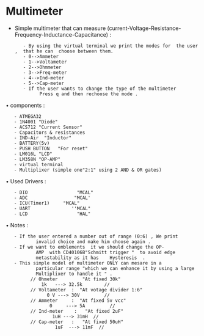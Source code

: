 # Multimeter

- Simple multimeter that can measure (current-Voltage-Resistance-Frequency-Inductance-Capacitance) :

   
                  
         - By using the virtual terminal we print the modes for  the user ,  that he can  choose between them.
         - 0-->Ammeter
         - 1-->Voltameter
         - 2-->Ohmmeter
         - 3-->Freq-meter
         - 4-->Ind-meter
         - 5-->Cap-meter
         - If the user wants to change the type of the multimeter  
               Press q and then rechoose the mode .
               
• components :

       - ATMEGA32
       - 1N4001 "Diode"
       - ACS712 "Current Sensor"
       - Capacitors & resistances
       - IND-Air  "Inductor"
       - BATTERY(5v)
       - PUSH BUTTON   "For reset"
       - LM016L "LCD"
       - LM358N "OP-AMP"
       - virtual terminal
       - Multiplixer (simple one"2:1" using 2 AND & OR gates)

• Used Drivers :

       - DIO                  "MCAL"
       - ADC                 "MCAL'
       - ICU(Timer1)     "MCAL"
       - UART               ''MCAL"
       - LCD                  "HAL" 
       
• Notes :

       - If the user entered a number out of range (0:6) , We print 
               invalid choice and make him choose again .
       - If we want to emblements  it we should change the OP- 
               AMP  with CD40106B"Schmitt trigger "  to avoid edge   
               metastability as it has    Hysteresis  .
       - This simple model of multimeter ONLY can mesare in a 
               particular range "which we can enhance it by using a large  
               Multiplixer to handle it " .
             // Ohmeter         "At fixed 30k"
                 1k   ---> 32.5k        //
             // Voltameter  :  "At votage divider 1:6"
                   0 V ---> 30V         //                 
             // Ammeter     :  "At fixed 5v vcc"
                    0     ---> 5A         //
             // Ind-meter    :   "At fixed 2uF"
                     1uH ---> 31mH  //
             // Cap-meter   :   "At fixed 50uH"
                      1uF  ---> 11mF  //
